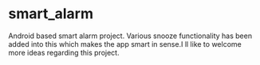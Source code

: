 # smart_alarm
Android based smart alarm project. Various snooze functionality has been added into this which makes the app smart in sense.I ll like to welcome more ideas regarding this project.
